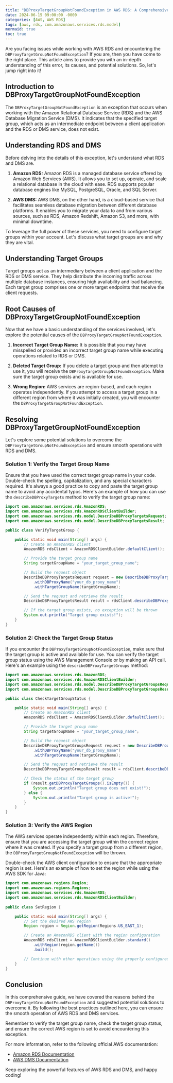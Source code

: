 ```yaml
---
title: "DBProxyTargetGroupNotFoundException in AWS RDS: A Comprehensive Guide"
date: 2024-06-15 09:00:00 -0000
categories: [AWS, AWS RDS]
tags: [aws, rds, com.amazonaws.services.rds.model]
mermaid: true
toc: true
---
```



Are you facing issues while working with AWS RDS and encountering the `DBProxyTargetGroupNotFoundException`? If you are, then you have come to the right place. This article aims to provide you with an in-depth understanding of this error, its causes, and potential solutions. So, let's jump right into it!

## Introduction to DBProxyTargetGroupNotFoundException

The `DBProxyTargetGroupNotFoundException` is an exception that occurs when working with the Amazon Relational Database Service (RDS) and the AWS Database Migration Service (DMS). It indicates that the specified target group, which acts as an intermediate endpoint between a client application and the RDS or DMS service, does not exist.

## Understanding RDS and DMS

Before delving into the details of this exception, let's understand what RDS and DMS are.

1. **Amazon RDS:** Amazon RDS is a managed database service offered by Amazon Web Services (AWS). It allows you to set up, operate, and scale a relational database in the cloud with ease. RDS supports popular database engines like MySQL, PostgreSQL, Oracle, and SQL Server.

2. **AWS DMS:** AWS DMS, on the other hand, is a cloud-based service that facilitates seamless database migration between different database platforms. It enables you to migrate your data to and from various sources, such as RDS, Amazon Redshift, Amazon S3, and more, with minimal downtime.

To leverage the full power of these services, you need to configure target groups within your account. Let's discuss what target groups are and why they are vital.

## Understanding Target Groups

Target groups act as an intermediary between a client application and the RDS or DMS service. They help distribute the incoming traffic across multiple database instances, ensuring high availability and load balancing. Each target group comprises one or more target endpoints that receive the client requests.

## Root Causes of DBProxyTargetGroupNotFoundException

Now that we have a basic understanding of the services involved, let's explore the potential causes of the `DBProxyTargetGroupNotFoundException`.

1. **Incorrect Target Group Name:** It is possible that you may have misspelled or provided an incorrect target group name while executing operations related to RDS or DMS.

2. **Deleted Target Group:** If you delete a target group and then attempt to use it, you will receive the `DBProxyTargetGroupNotFoundException`. Make sure the target group exists and is available for use.

3. **Wrong Region:** AWS services are region-based, and each region operates independently. If you attempt to access a target group in a different region from where it was initially created, you will encounter the `DBProxyTargetGroupNotFoundException`.

## Resolving DBProxyTargetGroupNotFoundException

Let's explore some potential solutions to overcome the `DBProxyTargetGroupNotFoundException` and ensure smooth operations with RDS and DMS.

### Solution 1: Verify the Target Group Name

Ensure that you have used the correct target group name in your code. Double-check the spelling, capitalization, and any special characters required. It's always a good practice to copy and paste the target group name to avoid any accidental typos. Here's an example of how you can use the `describeDBProxyTargets` method to verify the target group name:

```java
import com.amazonaws.services.rds.AmazonRDS;
import com.amazonaws.services.rds.AmazonRDSClientBuilder;
import com.amazonaws.services.rds.model.DescribeDBProxyTargetsRequest;
import com.amazonaws.services.rds.model.DescribeDBProxyTargetsResult;

public class VerifyTargetGroup {

    public static void main(String[] args) {
        // Create an AmazonRDS client
        AmazonRDS rdsClient = AmazonRDSClientBuilder.defaultClient();

        // Provide the target group name
        String targetGroupName = "your_target_group_name";

        // Build the request object
        DescribeDBProxyTargetsRequest request = new DescribeDBProxyTargetsRequest()
            .withDBProxyName("your_db_proxy_name")
            .withTargetGroupName(targetGroupName);

        // Send the request and retrieve the result
        DescribeDBProxyTargetsResult result = rdsClient.describeDBProxyTargets(request);

        // If the target group exists, no exception will be thrown
        System.out.println("Target group exists!");
    }
}
```

### Solution 2: Check the Target Group Status

If you encounter the `DBProxyTargetGroupNotFoundException`, make sure that the target group is active and available for use. You can verify the target group status using the AWS Management Console or by making an API call. Here's an example using the `describeDBProxyTargetGroups` method:

```java
import com.amazonaws.services.rds.AmazonRDS;
import com.amazonaws.services.rds.AmazonRDSClientBuilder;
import com.amazonaws.services.rds.model.DescribeDBProxyTargetGroupsRequest;
import com.amazonaws.services.rds.model.DescribeDBProxyTargetGroupsResult;

public class CheckTargetGroupStatus {

    public static void main(String[] args) {
        // Create an AmazonRDS client
        AmazonRDS rdsClient = AmazonRDSClientBuilder.defaultClient();

        // Provide the target group name
        String targetGroupName = "your_target_group_name";

        // Build the request object
        DescribeDBProxyTargetGroupsRequest request = new DescribeDBProxyTargetGroupsRequest()
            .withDBProxyName("your_db_proxy_name")
            .withTargetGroupName(targetGroupName);

        // Send the request and retrieve the result
        DescribeDBProxyTargetGroupsResult result = rdsClient.describeDBProxyTargetGroups(request);

        // Check the status of the target group
        if (result.getDBProxyTargetGroups().isEmpty()) {
            System.out.println("Target group does not exist!");
        } else {
            System.out.println("Target group is active!");
        }
    }
}
```

### Solution 3: Verify the AWS Region

The AWS services operate independently within each region. Therefore, ensure that you are accessing the target group within the correct region where it was created. If you specify a target group from a different region, the `DBProxyTargetGroupNotFoundException` will be thrown.

Double-check the AWS client configuration to ensure that the appropriate region is set. Here's an example of how to set the region while using the AWS SDK for Java:

```java
import com.amazonaws.regions.Region;
import com.amazonaws.regions.Regions;
import com.amazonaws.services.rds.AmazonRDS;
import com.amazonaws.services.rds.AmazonRDSClientBuilder;
    
public class SetRegion {

    public static void main(String[] args) {
        // Set the desired AWS region
        Region region = Region.getRegion(Regions.US_EAST_1);

        // Create an AmazonRDS client with the region configuration
        AmazonRDS rdsClient = AmazonRDSClientBuilder.standard()
            .withRegion(region.getName())
            .build();

        // Continue with other operations using the properly configured client
    }
}
```

## Conclusion

In this comprehensive guide, we have covered the reasons behind the `DBProxyTargetGroupNotFoundException` and suggested potential solutions to overcome it. By following the best practices outlined here, you can ensure the smooth operation of AWS RDS and DMS services.

Remember to verify the target group name, check the target group status, and ensure the correct AWS region is set to avoid encountering this exception.

For more information, refer to the following official AWS documentation:

- [Amazon RDS Documentation](https://docs.aws.amazon.com/rds/)
- [AWS DMS Documentation](https://docs.aws.amazon.com/dms/)

Keep exploring the powerful features of AWS RDS and DMS, and happy coding!

